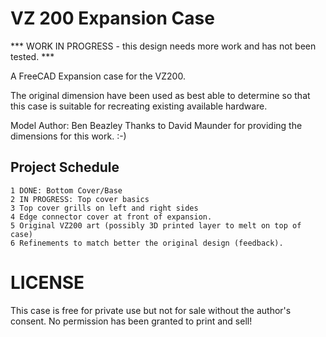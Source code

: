 # VZ 200 Expansion Case

*** WORK IN PROGRESS - this design needs more work and has not been tested. ***

A FreeCAD Expansion case for the VZ200.

The original dimension have been used as best able to determine so that this case is suitable for recreating existing available hardware.

Model Author: Ben Beazley
Thanks to David Maunder for providing the dimensions for this work. :-)

## Project Schedule

    1 DONE: Bottom Cover/Base
    2 IN PROGRESS: Top cover basics
    3 Top cover grills on left and right sides
    4 Edge connector cover at front of expansion.
    5 Original VZ200 art (possibly 3D printed layer to melt on top of case)
    6 Refinements to match better the original design (feedback).

# LICENSE

This case is free for private use but not for sale without the author's consent.
No permission has been granted to print and sell!
